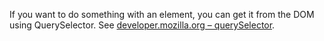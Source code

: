 If you want to do something with an element, you can get it from the DOM using QuerySelector. See [developer.mozilla.org – querySelector](https://developer.mozilla.org/en-US/docs/Web/API/Document/querySelector).